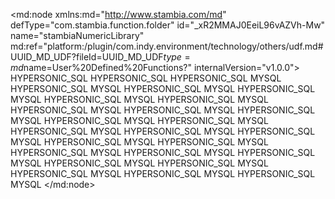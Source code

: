 <?xml version="1.0" encoding="UTF-8"?>
<md:node xmlns:md="http://www.stambia.com/md" defType="com.stambia.function.folder" id="_xR2MMAJ0EeiL96vAZVh-Mw" name="stambiaNumericLibrary" md:ref="platform:/plugin/com.indy.environment/technology/others/udf.md#UUID_MD_UDF?fileId=UUID_MD_UDF$type=md$name=User%20Defined%20Functions?" internalVersion="v1.0.0">
  <attribute defType="com.stambia.function.folder.prefix" id="_xSXwoAJ0EeiL96vAZVh-Mw" value="n"/>
  <node defType="com.stambia.function.function" id="_DzI9IAJ1EeiL96vAZVh-Mw" name="nextValueForSequence">
    <attribute defType="com.stambia.function.function.description" id="_DzI9IQJ1EeiL96vAZVh-Mw" value="Next value to use for a sequence"/>
    <node defType="com.stambia.function.parameter" id="_DzI9IgJ1EeiL96vAZVh-Mw" name="string_SchemaName"/>
    <node defType="com.stambia.function.implementation" id="_DzI9IwJ1EeiL96vAZVh-Mw" name="Next_value_for_sequence">
      <attribute defType="com.stambia.function.implementation.expression" id="_DzI9JAJ1EeiL96vAZVh-Mw" value="NEXT VALUE FOR $string_SchemaName.$string_SequenceName"/>
      <attribute defType="com.stambia.function.implementation.productCode" id="_DzI9JQJ1EeiL96vAZVh-Mw">
        <values>HYPERSONIC_SQL</values>
      </attribute>
    </node>
    <node defType="com.stambia.function.parameter" id="_PiEsIIqwEeq3wNFdv4f2nQ" name="string_SequenceName"/>
  </node>
  <node defType="com.stambia.function.function" id="_Hk7MtgJ1EeiL96vAZVh-Mw" name="stringToNumber">
    <attribute defType="com.stambia.function.function.description" id="_Hk7MtwJ1EeiL96vAZVh-Mw" value="Conversion from string to number"/>
    <node defType="com.stambia.function.parameter" id="_Hk7MuAJ1EeiL96vAZVh-Mw" name="string"/>
    <node defType="com.stambia.function.implementation" id="_Hk7MuQJ1EeiL96vAZVh-Mw" name="WithConvert">
      <attribute defType="com.stambia.function.implementation.productCode" id="_Hk7MugJ1EeiL96vAZVh-Mw">
        <values>HYPERSONIC_SQL</values>
      </attribute>
      <attribute defType="com.stambia.function.implementation.expression" id="_Hk7MuwJ1EeiL96vAZVh-Mw" value="convert($string,NUMERIC) "/>
    </node>
  </node>
  <node defType="com.stambia.function.function" id="_NDIsYAJ2EeiL96vAZVh-Mw" name="absoluteValue">
    <attribute defType="com.stambia.function.function.description" id="_NDIsYQJ2EeiL96vAZVh-Mw" value="Returns the absolute value of the argument as a value of the same type."/>
    <node defType="com.stambia.function.implementation" id="_NDIsYgJ2EeiL96vAZVh-Mw" name="HSQL">
      <attribute defType="com.stambia.function.implementation.productCode" id="_NDIsYwJ2EeiL96vAZVh-Mw">
        <values>HYPERSONIC_SQL</values>
        <values>MYSQL</values>
      </attribute>
      <attribute defType="com.stambia.function.implementation.expression" id="_NDIsZAJ2EeiL96vAZVh-Mw" value="ABS($arg1)"/>
    </node>
    <node defType="com.stambia.function.parameter" id="_NDIsZQJ2EeiL96vAZVh-Mw" name="arg1"/>
  </node>
  <node defType="com.stambia.function.function" id="_NDIsZgJ2EeiL96vAZVh-Mw" name="arcCosine">
    <attribute defType="com.stambia.function.function.description" id="_NDIsZwJ2EeiL96vAZVh-Mw" value="Returns the arc-cosine of the argument in radians as a value of DOUBLE type."/>
    <node defType="com.stambia.function.parameter" id="_NDIsaAJ2EeiL96vAZVh-Mw" name="arg1"/>
    <node defType="com.stambia.function.implementation" id="_NDIsaQJ2EeiL96vAZVh-Mw" name="HSQL">
      <attribute defType="com.stambia.function.implementation.productCode" id="_NDIsagJ2EeiL96vAZVh-Mw">
        <values>HYPERSONIC_SQL</values>
        <values>MYSQL</values>
      </attribute>
      <attribute defType="com.stambia.function.implementation.expression" id="_NDIsawJ2EeiL96vAZVh-Mw" value="ACOS($arg1)"/>
    </node>
  </node>
  <node defType="com.stambia.function.function" id="_NDIsbAJ2EeiL96vAZVh-Mw" name="asciiCode">
    <attribute defType="com.stambia.function.function.description" id="_NDIsbQJ2EeiL96vAZVh-Mw" value="Returns an INTEGER equal to the ASCII code value of the first character of string1"/>
    <node defType="com.stambia.function.parameter" id="_NDIsbgJ2EeiL96vAZVh-Mw" name="string1"/>
    <node defType="com.stambia.function.implementation" id="_NDIsbwJ2EeiL96vAZVh-Mw" name="HSQL">
      <attribute defType="com.stambia.function.implementation.productCode" id="_NDIscAJ2EeiL96vAZVh-Mw">
        <values>HYPERSONIC_SQL</values>
        <values>MYSQL</values>
      </attribute>
      <attribute defType="com.stambia.function.implementation.expression" id="_NDIscQJ2EeiL96vAZVh-Mw" value="ASCII($string1)"/>
    </node>
  </node>
  <node defType="com.stambia.function.function" id="_NDIscgJ2EeiL96vAZVh-Mw" name="arcSine">
    <attribute defType="com.stambia.function.function.description" id="_NDIscwJ2EeiL96vAZVh-Mw" value="Returns the arc-sine of the argument in radians as a value of DOUBLE type."/>
    <node defType="com.stambia.function.parameter" id="_NDIsdAJ2EeiL96vAZVh-Mw" name="arg1"/>
    <node defType="com.stambia.function.implementation" id="_NDIsdQJ2EeiL96vAZVh-Mw" name="HSQL">
      <attribute defType="com.stambia.function.implementation.productCode" id="_NDIsdgJ2EeiL96vAZVh-Mw">
        <values>HYPERSONIC_SQL</values>
        <values>MYSQL</values>
      </attribute>
      <attribute defType="com.stambia.function.implementation.expression" id="_NDIsdwJ2EeiL96vAZVh-Mw" value="ASIN($arg1)"/>
    </node>
  </node>
  <node defType="com.stambia.function.function" id="_NDIseAJ2EeiL96vAZVh-Mw" name="arcTangent">
    <attribute defType="com.stambia.function.function.description" id="_NDIseQJ2EeiL96vAZVh-Mw" value="Returns the arc-tangent of the argument in radians as a value of DOUBLE type."/>
    <node defType="com.stambia.function.parameter" id="_NDIsegJ2EeiL96vAZVh-Mw" name="arg1"/>
    <node defType="com.stambia.function.implementation" id="_NDIsewJ2EeiL96vAZVh-Mw" name="HSQL">
      <attribute defType="com.stambia.function.implementation.productCode" id="_NDIsfAJ2EeiL96vAZVh-Mw">
        <values>HYPERSONIC_SQL</values>
        <values>MYSQL</values>
      </attribute>
      <attribute defType="com.stambia.function.implementation.expression" id="_NDIsfQJ2EeiL96vAZVh-Mw" value="ATAN($arg1)"/>
    </node>
  </node>
  <node defType="com.stambia.function.function" id="_NDIsfgJ2EeiL96vAZVh-Mw" name="arcTangent">
    <attribute defType="com.stambia.function.function.description" id="_NDIsfwJ2EeiL96vAZVh-Mw" value="The numXCoord and $numYCoord express the x and y coordinates of a point. Returns the angle, in radians, representing the angle coordinate of the point in polar coordinates, as a value of DOUBLE type."/>
    <node defType="com.stambia.function.parameter" id="_NDIsgAJ2EeiL96vAZVh-Mw" name="numXCoord"/>
    <node defType="com.stambia.function.implementation" id="_NDIsgQJ2EeiL96vAZVh-Mw" name="HSQL">
      <attribute defType="com.stambia.function.implementation.productCode" id="_NDIsggJ2EeiL96vAZVh-Mw">
        <values>HYPERSONIC_SQL</values>
      </attribute>
      <attribute defType="com.stambia.function.implementation.expression" id="_NDIsgwJ2EeiL96vAZVh-Mw" value="ATAN2($numXCoord,$numYCoord)"/>
    </node>
    <node defType="com.stambia.function.parameter" id="_NDIshAJ2EeiL96vAZVh-Mw" name="numYCoord"/>
    <node defType="com.stambia.function.implementation" id="_NDIshQJ2EeiL96vAZVh-Mw" name="MYSQL">
      <attribute defType="com.stambia.function.implementation.productCode" id="_NDIshgJ2EeiL96vAZVh-Mw">
        <values>MYSQL</values>
      </attribute>
      <attribute defType="com.stambia.function.implementation.expression" id="_NDIshwJ2EeiL96vAZVh-Mw" value="ATAN($numXCoord,$numYCoord)"/>
    </node>
  </node>
  <node defType="com.stambia.function.function" id="_grPfAgJ3EeiL96vAZVh-Mw" name="ceiling">
    <attribute defType="com.stambia.function.function.description" id="_grPfAwJ3EeiL96vAZVh-Mw" value="Returns the smallest integer greater than or equal to the argument. If the argument is exact numeric then the result is exact numeric with a scale of 0. If the argument is approximate numeric, then the result is of DOUBLE type. "/>
    <node defType="com.stambia.function.implementation" id="_grPfBAJ3EeiL96vAZVh-Mw" name="HSQL">
      <attribute defType="com.stambia.function.implementation.productCode" id="_grPfBQJ3EeiL96vAZVh-Mw">
        <values>HYPERSONIC_SQL</values>
        <values>MYSQL</values>
      </attribute>
      <attribute defType="com.stambia.function.implementation.expression" id="_grPfBgJ3EeiL96vAZVh-Mw" value="CEIL($arg1)"/>
    </node>
    <node defType="com.stambia.function.parameter" id="_grPfBwJ3EeiL96vAZVh-Mw" name="arg1"/>
  </node>
  <node defType="com.stambia.function.function" id="_grPfCAJ3EeiL96vAZVh-Mw" name="cosine">
    <attribute defType="com.stambia.function.function.description" id="_grPfCQJ3EeiL96vAZVh-Mw" value="Returns the cosine of the argument (an angle expressed in radians) as a value of DOUBLE type. "/>
    <node defType="com.stambia.function.implementation" id="_grPfCgJ3EeiL96vAZVh-Mw" name="HSQL">
      <attribute defType="com.stambia.function.implementation.productCode" id="_grPfCwJ3EeiL96vAZVh-Mw">
        <values>HYPERSONIC_SQL</values>
        <values>MYSQL</values>
      </attribute>
      <attribute defType="com.stambia.function.implementation.expression" id="_grPfDAJ3EeiL96vAZVh-Mw" value="COS($arg1)"/>
    </node>
    <node defType="com.stambia.function.parameter" id="_grPfDQJ3EeiL96vAZVh-Mw" name="arg1"/>
  </node>
  <node defType="com.stambia.function.function" id="_grPfDgJ3EeiL96vAZVh-Mw" name="cotangent">
    <attribute defType="com.stambia.function.function.description" id="_grPfDwJ3EeiL96vAZVh-Mw" value="Returns the cotangent of the argument as a value of DOUBLE type. The &lt;num value expr> represents an angle expressed in radians."/>
    <node defType="com.stambia.function.implementation" id="_grPfEAJ3EeiL96vAZVh-Mw" name="HSQL">
      <attribute defType="com.stambia.function.implementation.productCode" id="_grPfEQJ3EeiL96vAZVh-Mw">
        <values>HYPERSONIC_SQL</values>
        <values>MYSQL</values>
      </attribute>
      <attribute defType="com.stambia.function.implementation.expression" id="_grPfEgJ3EeiL96vAZVh-Mw" value="COT($arg1)"/>
    </node>
    <node defType="com.stambia.function.parameter" id="_grPfEwJ3EeiL96vAZVh-Mw" name="arg1"/>
  </node>
  <node defType="com.stambia.function.function" id="_Dm5wkAJ4EeiL96vAZVh-Mw" name="degrees">
    <attribute defType="com.stambia.function.function.description" id="_Dm5wkQJ4EeiL96vAZVh-Mw" value="Converts the argument (an angle expressed in radians) into degrees and returns the value in the DOUBLE type. "/>
    <node defType="com.stambia.function.implementation" id="_Dm5wkgJ4EeiL96vAZVh-Mw" name="HSQL">
      <attribute defType="com.stambia.function.implementation.productCode" id="_Dm5wkwJ4EeiL96vAZVh-Mw">
        <values>HYPERSONIC_SQL</values>
        <values>MYSQL</values>
      </attribute>
      <attribute defType="com.stambia.function.implementation.expression" id="_Dm5wlAJ4EeiL96vAZVh-Mw" value="DEGRESS($num_value_expr)"/>
    </node>
    <node defType="com.stambia.function.parameter" id="_Dm5wlQJ4EeiL96vAZVh-Mw" name="num_value_expr"/>
  </node>
  <node defType="com.stambia.function.function" id="_Dm5wlgJ4EeiL96vAZVh-Mw" name="exponential">
    <attribute defType="com.stambia.function.function.description" id="_Dm5wlwJ4EeiL96vAZVh-Mw" value="Returns the exponential value of the argument as a value of DOUBLE type."/>
    <node defType="com.stambia.function.implementation" id="_Dm5wmAJ4EeiL96vAZVh-Mw" name="HSQL">
      <attribute defType="com.stambia.function.implementation.productCode" id="_Dm5wmQJ4EeiL96vAZVh-Mw">
        <values>HYPERSONIC_SQL</values>
        <values>MYSQL</values>
      </attribute>
      <attribute defType="com.stambia.function.implementation.expression" id="_Dm5wmgJ4EeiL96vAZVh-Mw" value="EXP($num_value_expr)"/>
    </node>
    <node defType="com.stambia.function.parameter" id="_Dm5wmwJ4EeiL96vAZVh-Mw" name="num_value_expr"/>
  </node>
  <node defType="com.stambia.function.function" id="_Dm5wnAJ4EeiL96vAZVh-Mw" name="floor">
    <attribute defType="com.stambia.function.function.description" id="_Dm5wnQJ4EeiL96vAZVh-Mw" value="Returns the largest integer that is less than or equal to the argument. If the argument is exact numeric then the result is exact numeric with a scale of 0. If the argument is approximate numeric, then the result is of DOUBLE type."/>
    <node defType="com.stambia.function.implementation" id="_Dm5wngJ4EeiL96vAZVh-Mw" name="HSQL">
      <attribute defType="com.stambia.function.implementation.productCode" id="_Dm5wnwJ4EeiL96vAZVh-Mw">
        <values>HYPERSONIC_SQL</values>
        <values>MYSQL</values>
      </attribute>
      <attribute defType="com.stambia.function.implementation.expression" id="_Dm5woAJ4EeiL96vAZVh-Mw" value="FLOOR($num_value_expr)"/>
    </node>
    <node defType="com.stambia.function.parameter" id="_Dm5woQJ4EeiL96vAZVh-Mw" name="num_value_expr"/>
  </node>
  <node defType="com.stambia.function.function" id="_M8tpaQJ4EeiL96vAZVh-Mw" name="logarithmNatural">
    <attribute defType="com.stambia.function.function.description" id="_M8tpagJ4EeiL96vAZVh-Mw" value="Returns the natural logarithm of the argument, as a value of DOUBLE type."/>
    <node defType="com.stambia.function.implementation" id="_M8tpawJ4EeiL96vAZVh-Mw" name="HSQL">
      <attribute defType="com.stambia.function.implementation.productCode" id="_M8tpbAJ4EeiL96vAZVh-Mw">
        <values>HYPERSONIC_SQL</values>
        <values>MYSQL</values>
      </attribute>
      <attribute defType="com.stambia.function.implementation.expression" id="_M8tpbQJ4EeiL96vAZVh-Mw" value="LOG($num_value_expr)"/>
    </node>
    <node defType="com.stambia.function.parameter" id="_M8tpbgJ4EeiL96vAZVh-Mw" name="num_value_expr"/>
  </node>
  <node defType="com.stambia.function.function" id="_M8tpbwJ4EeiL96vAZVh-Mw" name="logarithmBase10">
    <attribute defType="com.stambia.function.function.description" id="_M8tpcAJ4EeiL96vAZVh-Mw" value="Returns the base 10 logarithm of the argument as a value of DOUBLE type."/>
    <node defType="com.stambia.function.implementation" id="_M8tpcQJ4EeiL96vAZVh-Mw" name="HSQL">
      <attribute defType="com.stambia.function.implementation.productCode" id="_M8tpcgJ4EeiL96vAZVh-Mw">
        <values>HYPERSONIC_SQL</values>
      </attribute>
      <attribute defType="com.stambia.function.implementation.expression" id="_M8tpcwJ4EeiL96vAZVh-Mw" value="LOG10($num_value_expr)"/>
    </node>
    <node defType="com.stambia.function.parameter" id="_M8tpdAJ4EeiL96vAZVh-Mw" name="num_value_expr"/>
    <node defType="com.stambia.function.implementation" id="_M8tpdQJ4EeiL96vAZVh-Mw" name="MYSQL">
      <attribute defType="com.stambia.function.implementation.expression" id="_M8tpdgJ4EeiL96vAZVh-Mw" value="LOG($num_value_expr,10)"/>
      <attribute defType="com.stambia.function.implementation.productCode" id="_M8tpdwJ4EeiL96vAZVh-Mw">
        <values>MYSQL</values>
      </attribute>
    </node>
  </node>
  <node defType="com.stambia.function.function" id="_WyEk8AJ4EeiL96vAZVh-Mw" name="modulo">
    <attribute defType="com.stambia.function.function.description" id="_WyEk8QJ4EeiL96vAZVh-Mw" value="Returns the remainder (modulus) of &lt;num value expr 1> divided by &lt;num value expr 2>. The data type of the returned value is the same as the second argument. "/>
    <node defType="com.stambia.function.implementation" id="_WyEk8gJ4EeiL96vAZVh-Mw" name="HSQL">
      <attribute defType="com.stambia.function.implementation.productCode" id="_WyEk8wJ4EeiL96vAZVh-Mw">
        <values>HYPERSONIC_SQL</values>
        <values>MYSQL</values>
      </attribute>
      <attribute defType="com.stambia.function.implementation.expression" id="_WyEk9AJ4EeiL96vAZVh-Mw" value="MOD($num_value_expr_1,$num_value_expr_2)"/>
    </node>
    <node defType="com.stambia.function.parameter" id="_WyEk9QJ4EeiL96vAZVh-Mw" name="num_value_expr_1"/>
    <node defType="com.stambia.function.parameter" id="_WyEk9gJ4EeiL96vAZVh-Mw" name="num_value_expr_2"/>
  </node>
  <node defType="com.stambia.function.function" id="_jT9YPAJ4EeiL96vAZVh-Mw" name="pi">
    <attribute defType="com.stambia.function.function.description" id="_jT9YPQJ4EeiL96vAZVh-Mw" value="Returns the constant pi as a value of DOUBLE type. "/>
    <node defType="com.stambia.function.implementation" id="_jT9YPgJ4EeiL96vAZVh-Mw" name="HSQL">
      <attribute defType="com.stambia.function.implementation.productCode" id="_jT9YPwJ4EeiL96vAZVh-Mw">
        <values>HYPERSONIC_SQL</values>
        <values>MYSQL</values>
      </attribute>
      <attribute defType="com.stambia.function.implementation.expression" id="_jT9YQAJ4EeiL96vAZVh-Mw" value="PI()"/>
    </node>
  </node>
  <node defType="com.stambia.function.function" id="_jT9YQQJ4EeiL96vAZVh-Mw" name="power">
    <attribute defType="com.stambia.function.function.description" id="_jT9YQgJ4EeiL96vAZVh-Mw" value="Returns the value of &lt;num value expr 1> raised to the power of &lt;int value expr 2> as a value of DOUBLE type."/>
    <node defType="com.stambia.function.implementation" id="_jT9YQwJ4EeiL96vAZVh-Mw" name="HSQL">
      <attribute defType="com.stambia.function.implementation.productCode" id="_jT9YRAJ4EeiL96vAZVh-Mw">
        <values>HYPERSONIC_SQL</values>
        <values>MYSQL</values>
      </attribute>
      <attribute defType="com.stambia.function.implementation.expression" id="_jT9_QAJ4EeiL96vAZVh-Mw" value="POWER($num_value_expr_1,$num_value_expr_2)"/>
    </node>
    <node defType="com.stambia.function.parameter" id="_jT9_QQJ4EeiL96vAZVh-Mw" name="num_value_expr_1"/>
    <node defType="com.stambia.function.parameter" id="_jT9_QgJ4EeiL96vAZVh-Mw" name="num_value_expr_2"/>
  </node>
  <node defType="com.stambia.function.function" id="_oHTLbAJ4EeiL96vAZVh-Mw" name="random">
    <attribute defType="com.stambia.function.function.description" id="_oHTLbQJ4EeiL96vAZVh-Mw" value="Returns a random value in the DOUBLE type. The optional [ &lt;int value expr> ] is used as seed value.&#xD;&#xA; In HyperSQL each session has a separate random number generator. &#xD;&#xA;The first call that uses a seed parameter sets the seed for subsequent calls that do not include&#xD;&#xA; a parameter."/>
    <node defType="com.stambia.function.implementation" id="_oHTLbgJ4EeiL96vAZVh-Mw" name="HSQL">
      <attribute defType="com.stambia.function.implementation.productCode" id="_oHTLbwJ4EeiL96vAZVh-Mw">
        <values>HYPERSONIC_SQL</values>
        <values>MYSQL</values>
      </attribute>
      <attribute defType="com.stambia.function.implementation.expression" id="_oHTLcAJ4EeiL96vAZVh-Mw" value="RAND()"/>
    </node>
  </node>
  <node defType="com.stambia.function.function" id="_oHTLcQJ4EeiL96vAZVh-Mw" name="round">
    <attribute defType="com.stambia.function.function.description" id="_oHTLcgJ4EeiL96vAZVh-Mw" value="The &lt;num value expr> is of the DOUBLE type or DECIMAL type.&#xD;&#xA; The function returns a DOUBLE or DECIMAL value which is the &#xD;&#xA;value of the argument rounded to &lt;int value expr> places right of the decimal point. &#xD;&#xA;If &lt;int value expr> is negative, the first argument is rounded to &lt;int value expr> places &#xD;&#xA;to the left of the decimal point.&#xD;&#xA;This function rounds values ending with .5 or larger away from zero for DECIMAL arguments and results. When the value ends with .5 or larger and the argument and result are DOUBLE, It rounds the value towards the closest even value."/>
    <node defType="com.stambia.function.implementation" id="_oHTLcwJ4EeiL96vAZVh-Mw" name="HSQL">
      <attribute defType="com.stambia.function.implementation.productCode" id="_oHTLdAJ4EeiL96vAZVh-Mw">
        <values>HYPERSONIC_SQL</values>
        <values>MYSQL</values>
      </attribute>
      <attribute defType="com.stambia.function.implementation.expression" id="_oHTLdQJ4EeiL96vAZVh-Mw" value="ROUND($num_value_expr,$int_value_expr)"/>
    </node>
    <node defType="com.stambia.function.parameter" id="_oHTLdgJ4EeiL96vAZVh-Mw" name="num_value_expr"/>
    <node defType="com.stambia.function.parameter" id="_oHTLdwJ4EeiL96vAZVh-Mw" name="int_value_expr"/>
  </node>
  <node defType="com.stambia.function.function" id="_zwc_6AJ4EeiL96vAZVh-Mw" name="sign">
    <attribute defType="com.stambia.function.function.description" id="_zwc_6QJ4EeiL96vAZVh-Mw" value="Returns an INTEGER, indicating the sign of the argument. If the argument is negative then -1 is returned. If it is equal to zero then 0 is returned. If the argument is positive then 1 is returned"/>
    <node defType="com.stambia.function.implementation" id="_zwc_6gJ4EeiL96vAZVh-Mw" name="HSQL">
      <attribute defType="com.stambia.function.implementation.productCode" id="_zwc_6wJ4EeiL96vAZVh-Mw">
        <values>HYPERSONIC_SQL</values>
        <values>MYSQL</values>
      </attribute>
      <attribute defType="com.stambia.function.implementation.expression" id="_zwc_7AJ4EeiL96vAZVh-Mw" value="SIGN($num_value_expr)"/>
    </node>
    <node defType="com.stambia.function.parameter" id="_zwc_7QJ4EeiL96vAZVh-Mw" name="num_value_expr"/>
  </node>
  <node defType="com.stambia.function.function" id="_zwc_7gJ4EeiL96vAZVh-Mw" name="sine">
    <attribute defType="com.stambia.function.function.description" id="_zwc_7wJ4EeiL96vAZVh-Mw" value="Returns the sine of the argument (an angle expressed in radians) as a value of DOUBLE type"/>
    <node defType="com.stambia.function.implementation" id="_zwc_8AJ4EeiL96vAZVh-Mw" name="HSQL">
      <attribute defType="com.stambia.function.implementation.productCode" id="_zwc_8QJ4EeiL96vAZVh-Mw">
        <values>HYPERSONIC_SQL</values>
        <values>MYSQL</values>
      </attribute>
      <attribute defType="com.stambia.function.implementation.expression" id="_zwc_8gJ4EeiL96vAZVh-Mw" value="SIN($num_value_expr)"/>
    </node>
    <node defType="com.stambia.function.parameter" id="_zwc_8wJ4EeiL96vAZVh-Mw" name="num_value_expr"/>
  </node>
  <node defType="com.stambia.function.function" id="_zwdm4AJ4EeiL96vAZVh-Mw" name="squareRoot">
    <attribute defType="com.stambia.function.function.description" id="_zwdm4QJ4EeiL96vAZVh-Mw" value="Returns the square root of the argument as a value of DOUBLE type."/>
    <node defType="com.stambia.function.implementation" id="_zwdm4gJ4EeiL96vAZVh-Mw" name="HSQL">
      <attribute defType="com.stambia.function.implementation.productCode" id="_zwdm4wJ4EeiL96vAZVh-Mw">
        <values>HYPERSONIC_SQL</values>
        <values>MYSQL</values>
      </attribute>
      <attribute defType="com.stambia.function.implementation.expression" id="_zwdm5AJ4EeiL96vAZVh-Mw" value="SQRT($num_value_expr)"/>
    </node>
    <node defType="com.stambia.function.parameter" id="_zwdm5QJ4EeiL96vAZVh-Mw" name="num_value_expr"/>
  </node>
  <node defType="com.stambia.function.function" id="_zwdm5gJ4EeiL96vAZVh-Mw" name="tangent">
    <attribute defType="com.stambia.function.function.description" id="_zwdm5wJ4EeiL96vAZVh-Mw" value="Returns the tangent of the argument (an angle expressed in radians) as a value of DOUBLE type. "/>
    <node defType="com.stambia.function.implementation" id="_zwdm6AJ4EeiL96vAZVh-Mw" name="HSQL">
      <attribute defType="com.stambia.function.implementation.productCode" id="_zwdm6QJ4EeiL96vAZVh-Mw">
        <values>HYPERSONIC_SQL</values>
        <values>MYSQL</values>
      </attribute>
      <attribute defType="com.stambia.function.implementation.expression" id="_zwdm6gJ4EeiL96vAZVh-Mw" value="TAN($num_value_expr)"/>
    </node>
    <node defType="com.stambia.function.parameter" id="_zwdm6wJ4EeiL96vAZVh-Mw" name="num_value_expr"/>
  </node>
  <node defType="com.stambia.function.function" id="_f6WipwJ5EeiL96vAZVh-Mw" name="truncate">
    <attribute defType="com.stambia.function.function.description" id="_f6WiqAJ5EeiL96vAZVh-Mw" value="Returns a value in the same type as &lt;num value expr> but may reduce the scale of DECIMAL&#xD;&#xA; and NUMERIC values. The value is rounded by replacing digits with zeros from &lt;int value expr> &#xD;&#xA;places right of the decimal point to the end. &#xD;&#xA;If &lt;int value expr> is negative, ABS( &lt;int value expr> ) digits to left of the decimal&#xD;&#xA; point and all digits to the right of the decimal points are replaced with zeros.&#xD;&#xA; Results of calling TRUNCATE with 12345.6789 with (-2, 0, 2, 4) are (12300, 12345, 12345.67, 12345.6789). The function does not change the number if the second argument is larger than or equal to the scale of the first argument.&#xD;&#xA;&#xD;&#xA;If the second argument is not a constant (when it is a parameter or column reference) then the type of the return value is always the same as the type of the first argument. In this case, the discarded digits are replaced with zeros"/>
    <node defType="com.stambia.function.implementation" id="_f6WiqQJ5EeiL96vAZVh-Mw" name="HSQL">
      <attribute defType="com.stambia.function.implementation.productCode" id="_f6WiqgJ5EeiL96vAZVh-Mw">
        <values>HYPERSONIC_SQL</values>
        <values>MYSQL</values>
      </attribute>
      <attribute defType="com.stambia.function.implementation.expression" id="_f6WiqwJ5EeiL96vAZVh-Mw" value="TRUNCATE($num_value_expr,$int_value_expr)"/>
    </node>
    <node defType="com.stambia.function.parameter" id="_f6WirAJ5EeiL96vAZVh-Mw" name="num_value_expr"/>
    <node defType="com.stambia.function.parameter" id="_f6WirQJ5EeiL96vAZVh-Mw" name="int_value_expr"/>
  </node>
</md:node>